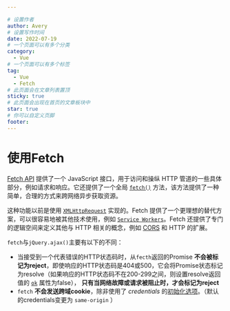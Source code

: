 ```yaml
---

# 设置作者
author: Avery
# 设置写作时间
date: 2022-07-19
# 一个页面可以有多个分类
category:
  - Vue
# 一个页面可以有多个标签
tag:
  - Vue
  - Fetch
# 此页面会在文章列表置顶
sticky: true
# 此页面会出现在首页的文章板块中
star: true
# 你可以自定义页脚
footer: 
---
```

# 使用Fetch

[Fetch API](https://developer.mozilla.org/zh-CN/docs/Web/API/Fetch_API) 提供了一个 JavaScript 接口，用于访问和操纵 HTTP 管道的一些具体部分，例如请求和响应。它还提供了一个全局 [`fetch()`](https://developer.mozilla.org/zh-CN/docs/Web/API/fetch) 方法，该方法提供了一种简单，合理的方式来跨网络异步获取资源。

这种功能以前是使用 [`XMLHttpRequest`](https://developer.mozilla.org/zh-CN/docs/Web/API/XMLHttpRequest) 实现的。Fetch 提供了一个更理想的替代方案，可以很容易地被其他技术使用，例如 [`Service Workers`](https://developer.mozilla.org/zh-CN/docs/Web/API/Service_Worker_API)。Fetch 还提供了专门的逻辑空间来定义其他与 HTTP 相关的概念，例如 [CORS](https://developer.mozilla.org/zh-CN/docs/Web/HTTP/CORS) 和 HTTP 的扩展。

`fetch`与`jQuery.ajax()`主要有以下的不同：

- 当接受到一个代表错误的HTTP状态码时，从`fecth`返回的Promise **不会被标记为reject**，即使响应的HTTP状态码是404或500，它会将Promise状态标记为resolve（如果响应的HTTP状态码不在200-299之间，则设置resolve返回值的 [`ok`](https://developer.mozilla.org/zh-CN/docs/Web/API/Response/ok) 属性为false）， **只有当网络故障或请求被阻止时，才会标记为reject**
- `fetch` **不会发送跨域cookie**，除非使用了 *credentials* 的[初始化选项](https://developer.mozilla.org/zh-CN/docs/Web/API/fetch#参数)。（默认的credentials变更为 `same-origin` ）